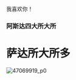 我喜欢你！

### 阿斯达四大所大所

# 萨达所大所多



![47069919_p0](C:\Users\feng_\Desktop\前端\测试\assets\47069919_p0.jpg)